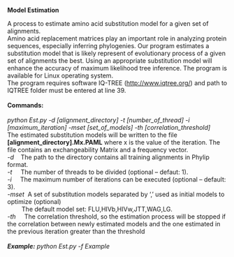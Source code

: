 <B>Model Estimation </B>

A process to estimate amino acid substitution model for a given set of alignments.  <br>
Amino acid replacement matrices play an important role in analyzing protein sequences, especially inferring phylogenies. 
Our program estimates a substitution model that is likely represent of evolutionary process of a given set of alignments the best. 
Using an appropriate substitution model will enhance the accuracy of maximum likelihood tree inference. 
The program is available for Linux operating system.
<br>The program requires software IQ-TREE (http://www.iqtree.org/) and path to IQTREE folder must be entered at line 39.
<br><br><b>Commands:</b><br>
<br><i>
python Est.py -d [alignment_directory] -t [number_of_thread] -i [maximum_iteration] -mset [set_of_models] -th [correlation_threshold] 
</i> 
<br>The estimated substitution models will be written to the file <b>[alignment_directory].Mx.PAML</b> where x is the value of the iteration. 
The file contains an exchangeability Matrix and a frequency vector.
<br><i>-d</i>&nbsp;&nbsp;&nbsp;&nbsp;The path to the directory contains all training alignments in Phylip format.
<br><i>-t</i>&nbsp;&nbsp;&nbsp;&nbsp; The number of threads to be divided (optional – defaut: 1).
<br><i>-i</i>&nbsp;&nbsp;&nbsp;&nbsp; The maximum number of iterations can be executed (optional – default: 3).
<br><i>-mset</i>&nbsp;&nbsp;A set of substitution models separated by ‘,’ used as initial models to optimize (optional)
<br>&ensp;&ensp;&ensp;&nbsp;&nbsp; The default model set: FLU,HIVb,HIVw,JTT,WAG,LG.
<br><i>-th</i>&nbsp;&nbsp;&nbsp;&nbsp;	The correlation threshold, so the estimation process will be stopped if the correlation between newly estimated models and the one estimated in the previous iteration greater than the threshold
<br><br><b><i>Example:</b> python Est.py -f Example<i>

